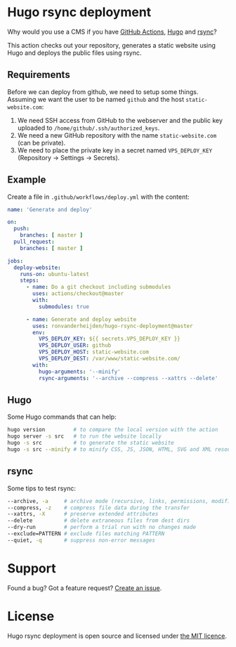 # Hugo rsync deployment
Why would you use a CMS if you have [GitHub Actions](https://github.com/features/actions), [Hugo](https://gohugo.io) and [rsync](https://linux.die.net/man/1/rsync)?

This action checks out your repository, generates a static website using Hugo and deploys the public files using rsync.

## Requirements
Before we can deploy from github, we need to setup some things.  
Assuming we want the user to be named `github` and the host `static-website.com`:

1. We need SSH access from GitHub to the webserver and the public key uploaded to `/home/github/.ssh/authorized_keys`.
1. We need a new GitHub repository with the name `static-website.com` (can be private).
1. We need to place the private key in a secret named `VPS_DEPLOY_KEY` (Repository -> Settings -> Secrets).

## Example

Create a file in `.github/workflows/deploy.yml` with the content:

```yaml
name: 'Generate and deploy'

on:
  push:
    branches: [ master ]
  pull_request:
    branches: [ master ]

jobs:
  deploy-website:
    runs-on: ubuntu-latest
    steps:
      - name: Do a git checkout including submodules
        uses: actions/checkout@master
        with:
          submodules: true

      - name: Generate and deploy website
        uses: ronvanderheijden/hugo-rsync-deployment@master
        env:
          VPS_DEPLOY_KEY: ${{ secrets.VPS_DEPLOY_KEY }}
          VPS_DEPLOY_USER: github
          VPS_DEPLOY_HOST: static-website.com
          VPS_DEPLOY_DEST: /var/www/static-website.com/
        with:
          hugo-arguments: '--minify'
          rsync-arguments: '--archive --compress --xattrs --delete'
```

## Hugo
Some Hugo commands that can help:
```sh
hugo version         # to compare the local version with the action
hugo server -s src   # to run the website locally
hugo -s src          # to generate the static website
hugo -s src --minify # to minify CSS, JS, JSON, HTML, SVG and XML resources
```

## rsync
Some tips to test rsync:
```sh
--archive, -a     # archive mode (recursive, links, permissions, modification times, group, owner, special files)
--compress, -z    # compress file data during the transfer
--xattrs, -X      # preserve extended attributes
--delete          # delete extraneous files from dest dirs
--dry-run         # perform a trial run with no changes made
--exclude=PATTERN # exclude files matching PATTERN
--quiet, -q       # suppress non-error messages
```

# Support
Found a bug? Got a feature request?  [Create an issue](https://github.com/ronvanderheijden/hugo-rsync-deployment/issues).

# License
Hugo rsync deployment is open source and licensed under [the MIT licence](https://github.com/ronvanderheijden/hugo-rsync-deployment/blob/master/LICENSE.txt).
